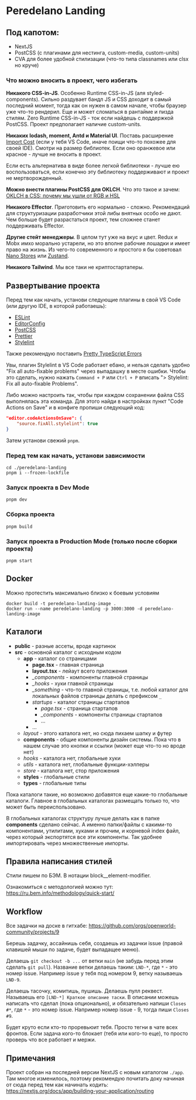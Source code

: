 # Peredelano Landing

## Под капотом:

-   NextJS
-   PostCSS (с плагинами для нестинга, custom-media, custom-units)
-   CVA для более удобной стилизации (что-то типа classnames или clsx но круче)

### Что можно вносить в проект, чего избегать

**Никакого CSS-in-JS**. Особенно Runtime CSS-in-JS (аля styled-components). Сильно раздувает бандл JS и CSS доходит в самый последний момент, тогда как он нужен в самом начале, чтобы браузер уже что-то рендерил. Еще и может сломаться в рантайме и пизда стилям. Zero Runtime CSS-in-JS - ток если найдешь с поддержкой PostCSS. Проект предполагает наличие custom-units.

**Никаких lodash, moment, Antd и Material UI**. Поставь расширение [Import Cost](https://marketplace.visualstudio.com/items?itemName=wix.vscode-import-cost) (если у тебя VS Code, иначе поищи что-то похожее для своей IDE). Смотри на размер библиотек. Если оно оранжевое или красное - лучше не вносить в проект.

Если есть альтернатива в виде более легкой библиотеки - лучше ею воспользоваться, если конечно эту библиотеку поддерживают и проект не мертворожденный.

**Можно внести плагины PostCSS для OKLCH**. Что это такое и зачем: [OKLCH в CSS: по­че­му мы ушли от RGB и HSL](https://web-standards.ru/articles/oklch-in-css-why-quit-rgb-hsl/)

**Никакого Effector**. Приготовить его нормально - сложно. Рекомендаций для структуризации разработчики этой либы внятных особо не дают. Чем больше будет разрастаться проект, тем сложнее станет поддерживать Effector.

**Другие стейт менеджеры**. В целом тут уже на вкус и цвет. Redux и Mobx имхо морально устарели, но это вполне рабочие лошадки и имеет право на жизнь. Из чего-то современного и простого я бы советовал [Nano Stores](https://github.com/nanostores/nanostores) или [Zustand](https://github.com/pmndrs/zustand).

**Никакого Tailwind**. Мы все таки не криптостартаперы.

## Развертывание проекта

Перед тем как начать, установи следующие плагины в свой VS Code (или другую IDE, в которой работаешь):

-   [ESLint](https://marketplace.visualstudio.com/items?itemName=dbaeumer.vscode-eslint)
-   [EditorConfig](https://marketplace.visualstudio.com/items?itemName=EditorConfig.EditorConfig)
-   [PostCSS](https://marketplace.visualstudio.com/items?itemName=csstools.postcss)
-   [Prettier](https://marketplace.visualstudio.com/items?itemName=esbenp.prettier-vscode)
-   [Stylelint](https://marketplace.visualstudio.com/items?itemName=stylelint.vscode-stylelint)

Также рекомендую поставить [Pretty TypeScript Errors](https://marketplace.visualstudio.com/items?itemName=yoavbls.pretty-ts-errors)

Увы, плагин Stylelint в VS Code работает ебано, и нельзя сделать удобно "Fix all auto-fixable problems" через выпадашку в месте ошибки. Чтобы это сделать, нужно нажать `Command + P` или `Ctrl + P` вписать "> Stylelint: Fix all auto-fixable Problems".

Либо можно настроить так, чтобы при каждом сохранении файла CSS выполнялась эта команда. Для этого найди в настройках пункт "Code Actions on Save" и в конфиге пропиши следующий код:

```json
"editor.codeActionsOnSave": {
	"source.fixAll.stylelint": true
}
```

Затем установи свежий `pnpm`.

### Перед тем как начать, установи зависимости

```shell
cd ./peredelano-landing
pnpm i --frozen-lockfile
```

### Запуск проекта в Dev Mode

```shell
pnpm dev
```

### Сборка проекта

```shell
pnpm build
```

### Запуск проекта в Production Mode (только после сборки проекта)

```shell
pnpm start
```

## Docker

Можно протестить максимально близко к боевым условиям

```shell
docker build -t peredelano-landing-image .
docker run --name peredelano-landing -p 3000:3000 -d peredelano-landing-image
```

## Каталоги

-   **public** - разные ассеты, вроде картинок
-   **src** - основной каталог с исходным кодом
    -   **app** - каталог со страницами
        -   **page.tsx** - главная страница
        -   **layout.tsx** - лейаут всего приложения
        -   _\_components_ - компоненты главной страницы
        -   _\_hooks_ - хуки главной страницы
        -   _\_something_ - что-то главной страницы, т.е. любой каталог для локальных файлов страницы делать с префиксом `_`
        -   _startups_ - каталог страницы стартапов
            -   _page.tsx_ - страница стартапов
            -   _\_components_ - компоненты страницы стартапов
            -   ...
        -   ...
    -   _layout_ - этого каталога нет, но сюда пихаем шапку и футер
    -   **components** - общие компоненты дизайн системы. Пока что в нашем случае это кнопки и ссылки (может еще что-то но вроде нет)
    -   _hooks_ - каталога нет, глобальные хуки
    -   _utils_ - каталога нет, глобальные функции-хэлперы
    -   _store_ - каталога нет, стор приложения
    -   **styles** - глобальные стили
    -   **types** - глобальные типы

Пока каталоги такие, но возможно добавятся еще какие-то глобальные каталоги. Главное в глобальных каталогах размещать только то, что может быть переиспользовано.

В глобальных каталогах структуру лучше делать как в папке **components** сделано сейчас. А именно папки/файлы с какими-то компонентами, утилитами, хуками и прочим, и корневой index файл, через который экспортятся все эти компоненты. Так удобнее импортировать через множественные импорты.

## Правила написания стилей

Стили пишем по БЭМ. В нотации block\_\_element-modifier.

Ознакомиться с методологией можно тут: https://ru.bem.info/methodology/quick-start/

## Workflow

Все задачки на доске в гитхабе: https://github.com/orgs/openworld-community/projects/9

Берешь задачку, ассайнишь себя, создаешь из задачки issue (правой клавишей мыши по задаче, будет выпадащее меню).

Делаешь `git checkout -b ...` от ветки `main` (не забудь перед этим сделать `git pull`). Название ветки делаешь таким: `LND-*`, где `*` - это номер issue. Например issue у тебя под номером 9, ветку называешь `LND-9`.

Делаешь тасочку, комитишь, пушишь. Делаешь пулл реквест. Называешь его `[LND-*] Краткое описание таски`. В описании
можешь написать что сделал (пока опционально), и обязательно напиши `Closes #*`, где `*` - это номер issue. Например
номер issue - 9, тогда пиши `Closes #9`.

Будет круто если кто-то проревьюит тебя. Просто тегни в чате всех фронтов. Если задача кого-то блокает (тебя или кого-то еще), то просто проверь что все работает и мержи.

## Примечания

Проект собран на последней версии NextJS с новым каталогом `./app`. Там многое изменилось, поэтому рекомендую почитать доку начиная от сюда перед тем как начинать кодить: https://nextjs.org/docs/app/building-your-application/routing
